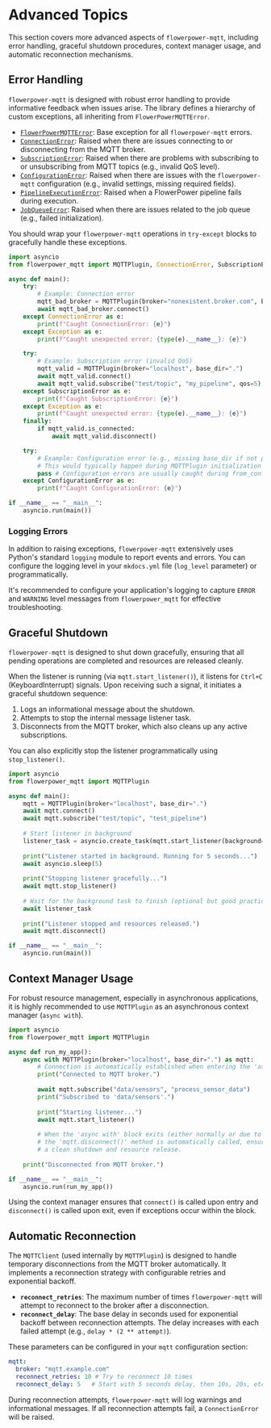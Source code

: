 # Advanced Topics

This section covers more advanced aspects of `flowerpower-mqtt`, including error handling, graceful shutdown procedures, context manager usage, and automatic reconnection mechanisms.

## Error Handling

`flowerpower-mqtt` is designed with robust error handling to provide informative feedback when issues arise. The library defines a hierarchy of custom exceptions, all inheriting from `FlowerPowerMQTTError`.

*   [`FlowerPowerMQTTError`](#flowerpowermqt-error): Base exception for all `flowerpower-mqtt` errors.
*   [`ConnectionError`](#connectionerror): Raised when there are issues connecting to or disconnecting from the MQTT broker.
*   [`SubscriptionError`](#subscriptionerror): Raised when there are problems with subscribing to or unsubscribing from MQTT topics (e.g., invalid QoS level).
*   [`ConfigurationError`](#configurationerror): Raised when there are issues with the `flowerpower-mqtt` configuration (e.g., invalid settings, missing required fields).
*   [`PipelineExecutionError`](#pipelineexecutionerror): Raised when a FlowerPower pipeline fails during execution.
*   [`JobQueueError`](#jobqueueerror): Raised when there are issues related to the job queue (e.g., failed initialization).

You should wrap your `flowerpower-mqtt` operations in `try-except` blocks to gracefully handle these exceptions.

```python
import asyncio
from flowerpower_mqtt import MQTTPlugin, ConnectionError, SubscriptionError, ConfigurationError

async def main():
    try:
        # Example: Connection error
        mqtt_bad_broker = MQTTPlugin(broker="nonexistent.broker.com", base_dir=".")
        await mqtt_bad_broker.connect()
    except ConnectionError as e:
        print(f"Caught ConnectionError: {e}")
    except Exception as e:
        print(f"Caught unexpected error: {type(e).__name__}: {e}")

    try:
        # Example: Subscription error (invalid QoS)
        mqtt_valid = MQTTPlugin(broker="localhost", base_dir=".")
        await mqtt_valid.connect()
        await mqtt_valid.subscribe("test/topic", "my_pipeline", qos=5) # Invalid QoS
    except SubscriptionError as e:
        print(f"Caught SubscriptionError: {e}")
    except Exception as e:
        print(f"Caught unexpected error: {type(e).__name__}: {e}")
    finally:
        if mqtt_valid.is_connected:
            await mqtt_valid.disconnect()

    try:
        # Example: Configuration error (e.g., missing base_dir if not provided in config)
        # This would typically happen during MQTTPlugin initialization if config is invalid
        pass # Configuration errors are usually caught during from_config or __init__
    except ConfigurationError as e:
        print(f"Caught ConfigurationError: {e}")

if __name__ == "__main__":
    asyncio.run(main())
```

### Logging Errors

In addition to raising exceptions, `flowerpower-mqtt` extensively uses Python's standard `logging` module to report events and errors. You can configure the logging level in your `mkdocs.yml` file (`log_level` parameter) or programmatically.

It's recommended to configure your application's logging to capture `ERROR` and `WARNING` level messages from `flowerpower_mqtt` for effective troubleshooting.

## Graceful Shutdown

`flowerpower-mqtt` is designed to shut down gracefully, ensuring that all pending operations are completed and resources are released cleanly.

When the listener is running (via `mqtt.start_listener()`), it listens for `Ctrl+C` (KeyboardInterrupt) signals. Upon receiving such a signal, it initiates a graceful shutdown sequence:

1.  Logs an informational message about the shutdown.
2.  Attempts to stop the internal message listener task.
3.  Disconnects from the MQTT broker, which also cleans up any active subscriptions.

You can also explicitly stop the listener programmatically using `stop_listener()`.

```python
import asyncio
from flowerpower_mqtt import MQTTPlugin

async def main():
    mqtt = MQTTPlugin(broker="localhost", base_dir=".")
    await mqtt.connect()
    await mqtt.subscribe("test/topic", "test_pipeline")
    
    # Start listener in background
    listener_task = asyncio.create_task(mqtt.start_listener(background=True))
    
    print("Listener started in background. Running for 5 seconds...")
    await asyncio.sleep(5)
    
    print("Stopping listener gracefully...")
    await mqtt.stop_listener()
    
    # Wait for the background task to finish (optional but good practice)
    await listener_task
    
    print("Listener stopped and resources released.")
    await mqtt.disconnect()

if __name__ == "__main__":
    asyncio.run(main())
```

## Context Manager Usage

For robust resource management, especially in asynchronous applications, it is highly recommended to use `MQTTPlugin` as an asynchronous context manager (`async with`).

```python
import asyncio
from flowerpower_mqtt import MQTTPlugin

async def run_my_app():
    async with MQTTPlugin(broker="localhost", base_dir=".") as mqtt:
        # Connection is automatically established when entering the 'async with' block
        print("Connected to MQTT broker.")
        
        await mqtt.subscribe("data/sensors", "process_sensor_data")
        print("Subscribed to 'data/sensors'.")
        
        print("Starting listener...")
        await mqtt.start_listener()
        
        # When the 'async with' block exits (either normally or due to an exception),
        # the 'mqtt.disconnect()' method is automatically called, ensuring
        # a clean shutdown and resource release.
    
    print("Disconnected from MQTT broker.")

if __name__ == "__main__":
    asyncio.run(run_my_app())
```

Using the context manager ensures that `connect()` is called upon entry and `disconnect()` is called upon exit, even if exceptions occur within the block.

## Automatic Reconnection

The `MQTTClient` (used internally by `MQTTPlugin`) is designed to handle temporary disconnections from the MQTT broker automatically. It implements a reconnection strategy with configurable retries and exponential backoff.

*   **`reconnect_retries`**: The maximum number of times `flowerpower-mqtt` will attempt to reconnect to the broker after a disconnection.
*   **`reconnect_delay`**: The base delay in seconds used for exponential backoff between reconnection attempts. The delay increases with each failed attempt (e.g., `delay * (2 ** attempt)`).

These parameters can be configured in your `mqtt` configuration section:

```yaml
mqtt:
  broker: "mqtt.example.com"
  reconnect_retries: 10 # Try to reconnect 10 times
  reconnect_delay: 5   # Start with 5 seconds delay, then 10s, 20s, etc.
```

During reconnection attempts, `flowerpower-mqtt` will log warnings and informational messages. If all reconnection attempts fail, a `ConnectionError` will be raised.